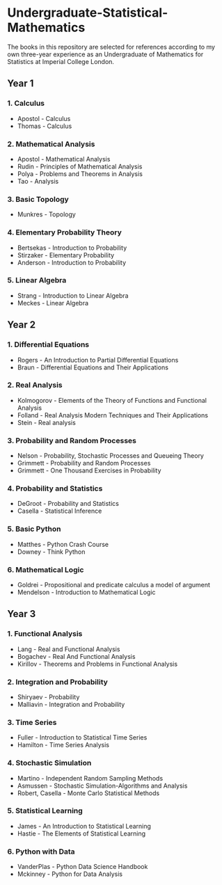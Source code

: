 # Undergraduate-Statistical-Mathematics

The books in this repository are selected for references according to my own three-year experience as an Undergraduate of Mathematics for Statistics at Imperial College London.

## Year 1

### 1. Calculus
 - Apostol - Calculus
 - Thomas - Calculus

### 2. Mathematical Analysis
 - Apostol - Mathematical Analysis
 - Rudin - Principles of Mathematical Analysis
 - Polya - Problems and Theorems in Analysis
 - Tao - Analysis

### 3. Basic Topology
 - Munkres - Topology

### 4. Elementary Probability Theory
 - Bertsekas - Introduction to Probability
 - Stirzaker - Elementary Probability
 - Anderson - Introduction to Probability

### 5. Linear Algebra
 - Strang - Introduction to Linear Algebra
 - Meckes - Linear Algebra

## Year 2

### 1. Differential Equations
 - Rogers - An Introduction to Partial Differential Equations
 - Braun - Differential Equations and Their Applications

### 2. Real Analysis
 - Kolmogorov - Elements of the Theory of Functions and Functional Analysis
 - Folland - Real Analysis Modern Techniques and Their Applications
 - Stein - Real analysis

### 3. Probability and Random Processes
 - Nelson - Probability, Stochastic Processes and Queueing Theory
 - Grimmett - Probability and Random Processes
 - Grimmett - One Thousand Exercises in Probability

### 4. Probability and Statistics
 - DeGroot - Probability and Statistics
 - Casella - Statistical Inference

### 5. Basic Python
 - Matthes - Python Crash Course
 - Downey - Think Python

### 6. Mathematical Logic
 - Goldrei - Propositional and predicate calculus a model of argument
 - Mendelson - Introduction to Mathematical Logic

## Year 3

### 1. Functional Analysis
 - Lang - Real and Functional Analysis
 - Bogachev - Real And Functional Analysis
 - Kirillov - Theorems and Problems in Functional Analysis

### 2. Integration and Probability
 - Shiryaev - Probability
 - Malliavin - Integration and Probability

### 3. Time Series
 - Fuller - Introduction to Statistical Time Series
 - Hamilton - Time Series Analysis

### 4. Stochastic Simulation
 - Martino - Independent Random Sampling Methods
 - Asmussen - Stochastic Simulation-Algorithms and Analysis
 - Robert, Casella - Monte Carlo Statistical Methods

### 5. Statistical Learning
 - James - An Introduction to Statistical Learning
 - Hastie - The Elements of Statistical Learning

### 6. Python with Data
 - VanderPlas - Python Data Science Handbook
 - Mckinney - Python for Data Analysis